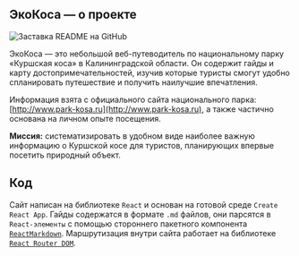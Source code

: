 ## ЭкоКоса — о проекте

![Заставка README на GitHub](https://user-images.githubusercontent.com/106589280/224485309-2b23d563-c4b9-4ece-8536-32460eae8a5d.png)

ЭкоКоса — это небольшой веб-путеводитель по национальному парку «Куршская коса» в Калининградской области. Он содержит гайды и карту достопримечательностей, изучив которые туристы смогут удобно спланировать путешествие и получить наилучшие впечатления.

Информация взята с официального сайта национального парка: [http://www.park-kosa.ru](http://www.park-kosa.ru), а также частично основана на личном опыте посещения.

**Миссия:** систематизировать в удобном виде наиболее важную информацию о Куршской косе для туристов, планирующих впервые посетить природный объект.

## Код

Сайт написан на библиотеке `React` и основан на готовой среде `Create React App`. Гайды содержатся в формате `.md` файлов, они парсятся в `React-элементы` с помощью стороннего пакетного компонента [`ReactMarkdown`](https://github.com/remarkjs/react-markdown). Маршрутизация внутри сайта работает на библиотеке [`React Router DOM`](https://github.com/remix-run/react-router/tree/main/packages/react-router-dom).
